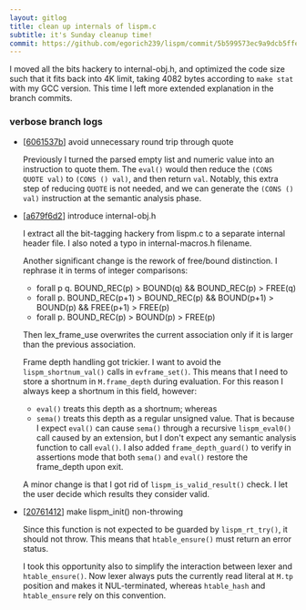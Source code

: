 ```yaml
---
layout: gitlog
title: clean up internals of lispm.c
subtitle: it's Sunday cleanup time!
commit: https://github.com/egorich239/lispm/commit/5b599573ec9a9dcb5ffe2c88a4b81915a8817932
---
```



I moved all the bits hackery to internal-obj.h, and optimized the code
size such that it fits back into 4K limit, taking 4082 bytes according
to `make stat` with my GCC version. This time I left more extended
explanation in the branch commits.


### verbose branch logs

* [[6061537b](https://github.com/egorich239/lispm/commit/6061537bd3536c94c7eda6397b2399def8a8c3a7)] avoid unnecessary round trip through quote

   Previously I turned the parsed empty list and numeric value into an
   instruction to quote them. The `eval()` would then reduce the
   `(CONS QUOTE val)` to `(CONS () val)`, and then return `val`. Notably,
   this extra step of reducing `QUOTE` is not needed, and we can generate
   the `(CONS () val)` instruction at the semantic analysis phase.
   
* [[a679f6d2](https://github.com/egorich239/lispm/commit/a679f6d28b377e3cca03a7dda8e4b6954eb4622e)] introduce internal-obj.h

   I extract all the bit-tagging hackery from lispm.c to a separate
   internal header file. I also noted a typo in internal-macros.h filename.
   
   Another significant change is the rework of free/bound distinction. I
   rephrase it in terms of integer comparisons:
   - forall p q. BOUND_REC(p) > BOUND(q)
              && BOUND_REC(p) > FREE(q)
   - forall p. BOUND_REC(p+1) > BOUND_REC(p)
            && BOUND(p+1) > BOUND(p)
            && FREE(p+1) > FREE(p)
   - forall p. BOUND_REC(p) > BOUND(p) > FREE(p)
   
   Then lex_frame_use overwrites the current association only if it is
   larger than the previous association.
   
   Frame depth handling got trickier. I want to avoid the
   `lispm_shortnum_val()` calls in `evframe_set()`. This means that I need
   to store a shortnum in `M.frame_depth` during evaluation. For this
   reason I always keep a shortnum in this field, however:
   - `eval()` treats this depth as a shortnum; whereas
   - `sema()` treats this depth as a regular unsigned value.
   That is because I expect `eval()` can cause `sema()` through a recursive
   `lispm_eval0()` call caused by an extension, but I don't expect any
   semantic analysis function to call `eval()`.
   I also added `frame_depth_guard()` to verify in assertions mode that
   both `sema()` and `eval()` restore the frame_depth upon exit.
   
   A minor change is that I got rid of `lispm_is_valid_result()` check. I
   let the user decide which results they consider valid.
   
* [[20761412](https://github.com/egorich239/lispm/commit/20761412e4d2d6b675be6faaded52cde965bbd94)] make lispm_init() non-throwing

   Since this function is not expected to be guarded by `lispm_rt_try()`,
   it should not throw. This means that `htable_ensure()` must return an
   error status.
   
   I took this opportunity also to simplify the interaction between lexer
   and `htable_ensure()`. Now lexer always puts the currently read literal
   at `M.tp` position and makes it NUL-terminated, whereas `htable_hash`
   and `htable_ensure` rely on this convention.
   